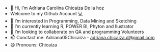  - 👋 Hi, I’m Adriana Carolina Chicaiza De la hoz
- Welcome to my Github Account 💻
- 👀 I’m interested in Programming, Data Mining and Sketching
- 🌱 I’m currently learning R, POWER BI, Phyton and Ilustrator
- 💞️ I’m looking to collaborate on QA and programming Volunteers
- 📫 Conctact me: Adriana05Chicaiza - adriana.chicaiza.d@gmail.com
- 😄 Pronouns: Chicaiza

<!---
Adriana05Chicaiza/Adriana05Chicaiza is a ✨ special ✨ repository because its `README.md` (this file) appears on your GitHub profile.
You can click the Preview link to take a look at your changes.
--->
